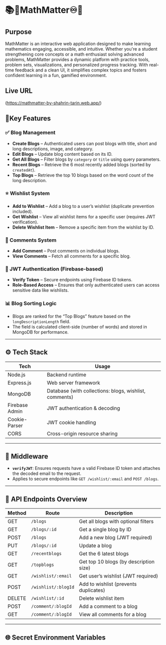 # 📚🧪MathMatter♾️🌠

## Purpose
MathMatter is an interactive web application designed to make learning mathematics engaging, accessible, and intuitive. Whether you're a student strengthening core concepts or a math enthusiast solving advanced problems, MathMatter provides a dynamic platform with practice tools, problem sets, visualizations, and personalized progress tracking. With real-time feedback and a clean UI, it simplifies complex topics and fosters confident learning in a fun, gamified environment.


## Live URL
(https://mathmatter-by-shahrin-tarin.web.app/)

## 🚀Key Features

### ✅ Blog Management
- **Create Blogs** – Authenticated users can post blogs with title, short and long descriptions, image, and category.
- **Edit Blogs** – Update blog content based on its ID.
- **Get All Blogs** – Filter blogs by `category` or `title` using query parameters.
- **Recent Blogs** – Retrieve the 6 most recently added blogs (sorted by `createdAt`).
- **Top Blogs** – Retrieve the top 10 blogs based on the word count of the long description.

### ⭐ Wishlist System
- **Add to Wishlist** – Add a blog to a user’s wishlist (duplicate prevention included).
- **Get Wishlist** – View all wishlist items for a specific user (requires JWT verification).
- **Delete Wishlist Item** – Remove a specific item from the wishlist by ID.

### 💬 Comments System
- **Add Comment** – Post comments on individual blogs.
- **View Comments** – Fetch all comments for a specific blog.

### 🔐 JWT Authentication (Firebase-based)
- **Verify Token** – Secure endpoints using Firebase ID tokens.
- **Role-Based Access** – Ensures that only authenticated users can access sensitive data like wishlists.

### 📊 Blog Sorting Logic
- Blogs are ranked for the “Top Blogs” feature based on the `longDescriptionLength` field.
- The field is calculated client-side (number of words) and stored in MongoDB for performance.

---

## ⚙️ Tech Stack

| Tech           | Usage                        |
|----------------|------------------------------|
| Node.js        | Backend runtime              |
| Express.js     | Web server framework         |
| MongoDB        | Database (with collections: blogs, wishlist, comments) |
| Firebase Admin | JWT authentication & decoding |
| Cookie-Parser  | JWT cookie handling          |
| CORS           | Cross-origin resource sharing |

---

## 🔐 Middleware

- **`verifyJWT`**: Ensures requests have a valid Firebase ID token and attaches the decoded email to the request.
- Applies to secure endpoints like `GET /wishlist/:email` and `POST /blogs`.

---

## 📁 API Endpoints Overview

| Method | Route                     | Description                           |
|--------|---------------------------|---------------------------------------|
| GET    | `/blogs`                  | Get all blogs with optional filters   |
| GET    | `/blogs/:id`              | Get a single blog by ID               |
| POST   | `/blogs`                  | Add a new blog (JWT required)         |
| PUT    | `/blogs/:id`              | Update a blog                         |
| GET    | `/recentblogs`            | Get the 6 latest blogs                |
| GET    | `/topblogs`               | Get top 10 blogs (by description size)|
| GET    | `/wishlist/:email`        | Get user’s wishlist (JWT required)    |
| POST   | `/wishlist/:blogId`       | Add to wishlist (prevents duplicates) |
| DELETE | `/wishlist/:id`           | Delete wishlist item                  |
| POST   | `/comment/:blogId`        | Add a comment to a blog               |
| GET    | `/comment/:blogId`        | View all comments for a blog          |

---

## 🌐 Secret Environment Variables